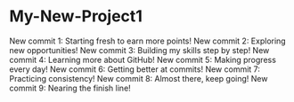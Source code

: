# My-New-Project1
New commit 1: Starting fresh to earn more points!
New commit 2: Exploring new opportunities!
New commit 3: Building my skills step by step!
New commit 4: Learning more about GitHub!
New commit 5: Making progress every day!
New commit 6: Getting better at commits!
New commit 7: Practicing consistency!
New commit 8: Almost there, keep going!
New commit 9: Nearing the finish line!
